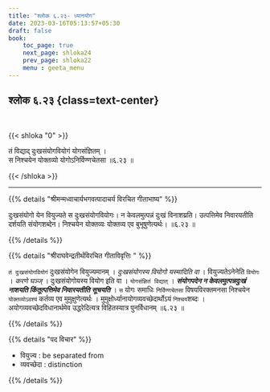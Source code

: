 ```yaml
---
title: "श्लोक ६.२३- ध्यानयोग"
date: 2023-03-16T05:13:57+05:30
draft: false
book:
    toc_page: true
    next_page: shloka24
    prev_page: shloka22
    menu : geeta_menu
---
```




## श्लोक ६.२३ {class=text-center}

<br/>

{{< shloka  "0"  >}}

तं विद्याद् दुःखसंयोगवियोगं योगसंज्ञितम् ।  
स निश्चयेन योक्तव्यो योगोऽनिर्विण्णचेतसा ॥६.२३ ॥

{{< /shloka >}}

---


{{% details "श्रीमन्मध्वाचार्यभगवत्पादाचर्य विरचित  गीताभाष्य" %}}

दुःखसंयोगो येन वियुज्यते स दुःखसंयोगवियोगः। न केवलमुत्पन्नं दुःखं विनाशय्रति। 
उत्पत्तिमेव निवारयतीति दर्शयति संयोगशब्देन। 
निश्चयेन योक्तव्यः योक्तव्य एव बुभूषुणेत्यर्थः।  ॥६.२३ ॥

{{% /details %}}



{{% details "श्रीराघवेन्द्रतीर्थविरचित गीताविवृत्तिः " %}}

`तं दुःखसंयोगवियोगं` दुःखसंयोगेन वियुज्यमानम्‌ । *दुःखसंयोगस्य*
*वियोगो यस्मादिति वा* । वियुज्यतेऽनेनेति `वियोगः` । *करणे घञ्ज्‌* ।
दुःखसंयोगोयस्य वियोग इति वा । `योगसंज्ञितं विद्यात्‌` । 
***संयोगपदेन न केवलमुत्पन्नदुःखं नाशयति किंतूत्पत्तिमेव निवारयतीति सूचयति*** । 
`स` योगः समाधिः `निर्विण्णचेतसा` विषयविरक्तमनसा निश्चयेन `योक्तव्योऽवश्यं` कर्तव्य
एव मुमुक्षुणेत्यर्थः । मुमुक्षोर्ध्यानायोगव्यवच्छेदार्थोऽयं `निश्चय`शब्दः ।
अयोगव्यवच्छेदविधानार्थमेव उद्धरेदित्यत्र विहितस्यात्र पुनर्विधानम्‌ ॥६.२३ ॥

{{% /details %}}



{{% details "पद विचार" %}}

-  वियुज्य : be separated from
-  व्यवच्छेदा : distinction

{{% /details %}}
